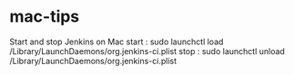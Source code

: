 # mac-tips


Start and stop Jenkins on Mac
start  : sudo launchctl load /Library/LaunchDaemons/org.jenkins-ci.plist
stop :   sudo launchctl unload /Library/LaunchDaemons/org.jenkins-ci.plist
